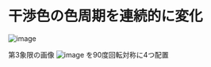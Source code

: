 # 干渉色の色周期を連続的に変化
![image](https://user-images.githubusercontent.com/52544918/147499300-46e1242b-c221-4199-8d2c-9137cca50083.png)


第3象限の画像
![image](https://user-images.githubusercontent.com/52544918/147495406-fe92cad6-6f12-4fc1-9a94-e9db017b2518.png)
を90度回転対称に4つ配置
